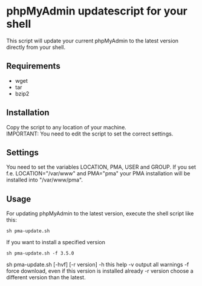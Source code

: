 # phpMyAdmin updatescript for your shell
This script will update your current phpMyAdmin to the latest version directly from your shell.

## Requirements
- wget
- tar
- bzip2

## Installation
Copy the script to any location of your machine.   
IMPORTANT: You need to edit the script to set the correct settings.

## Settings

You need to set the variables LOCATION, PMA, USER and GROUP. If you set f.e. LOCATION="/var/www" and PMA="pma" your PMA
installation will be installed into "/var/www/pma".

## Usage
For updating phpMyAdmin to the latest version, execute the shell script like this:

    sh pma-update.sh

If you want to install a specified version

    sh pma-update.sh -f 3.5.0
    
sh pma-update.sh [-hvf] [-r version]
-h		this help
-v		output all warnings
-f		force download, even if this version is installed already
-r version	choose a different version than the latest.


 

